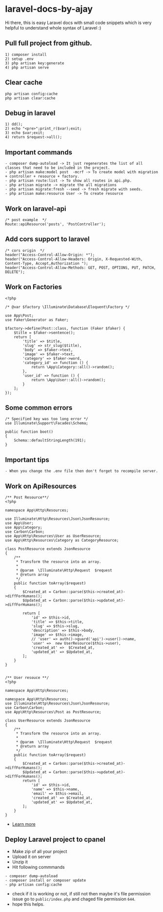 # laravel-docs-by-ajay
Hi there, this is easy Laravel docs with small code snippets which is very helpful to understand whole syntax of Laravel :)

## Pull full project from github.
```
1) composer install
2) setup .env
3) php artisan key:generate
4) php artisan serve
```

## Clear cache
```
php artisan config:cache
php artisan clear:cache
```

## Debug in laravel
```
1) dd();
2) echo "<pre>";print_r($var);exit;
3) echo $var;exit;
4) return $request->all();
```

## Important commands
```
- composer dump-autoload -> It just regenerates the list of all classes that need to be included in the project.
- php artisan make:model post  -mcrf -> To create model with migration + controller + resource + factory.
- php artisan route:list -> To show all routes in api.php.
- php artisan migrate -> migrate the all migrations
- php artisan migrate:fresh --seed -> fresh migrate with seeds.
- php artisan make:resource User -> To create resource
```

## Work on laravel-api
```
/* post example  */
Route::apiResource('posts', 'PostController');
```

## Add cors support to laravel
```
/* cors origin  */
header("Access-Control-Allow-Origin: *");
header("Access-Control-Allow-Headers: Origin, X-Requested-With, Content-Type, Accept,Authorization ");
header("Access-Control-Allow-Methods: GET, POST, OPTIONS, PUT, PATCH, DELETE");
```

## Work on Factories
```
<?php

/* @var $factory \Illuminate\Database\Eloquent\Factory */

use App\Post;
use Faker\Generator as Faker;

$factory->define(Post::class, function (Faker $faker) {
    $title = $faker->sentence();
    return [
        'title' => $title,
        'slug' => str_slug($title),
        'body' => $faker->text,
        'image' => $faker->text,
        'category' => $faker->word,
        'category_id' => function () {
            return \App\Category::all()->random();
        },
        'user_id' => function () {
            return \App\User::all()->random();
        }
    ];
});
```

## Some common errors
```
/* Specified key was too long error */
use Illuminate\Support\Facades\Schema;

public function boot()
{
    Schema::defaultStringLength(191);
}
```

## Important tips
```
- When you change the .env file then don't forget to recompile server.
```

## Work on ApiResources
```
/** Post Resource**/
<?php

namespace App\Http\Resources;

use Illuminate\Http\Resources\Json\JsonResource;
use App\User;
use App\Category;
use Carbon\Carbon;
use App\Http\Resources\User as UserResource;
use App\Http\Resources\Category as CategoryResource;

class PostResource extends JsonResource
{
    /**
     * Transform the resource into an array.
     *
     * @param  \Illuminate\Http\Request  $request
     * @return array
     */
    public function toArray($request)
    {
        $Created_at = Carbon::parse($this->created_at)->diffForHumans();
        $Updated_at = Carbon::parse($this->updated_at)->diffForHumans();

        return [
            'id' => $this->id,
            'title' => $this->title,
            'slug' => $this->slug,
            'description' => $this->body,
            'image' => $this->image,
            // 'user' => auth()->guard('api')->user()->name,
            'user' =>  new UserResource($this->user),
            'created_at' =>  $Created_at,
            'updated_at' => $Updated_at,
        ];
    }
}


/** User resouce **/
<?php

namespace App\Http\Resources;

namespace App\Http\Resources;
use Illuminate\Http\Resources\Json\JsonResource;
use Carbon\Carbon; 
use App\Http\Resources\Post as PostResource;

class UserResource extends JsonResource
{
    /**
     * Transform the resource into an array.
     *
     * @param  \Illuminate\Http\Request  $request
     * @return array
     */
    public function toArray($request)
    {
        $Created_at = Carbon::parse($this->created_at)->diffForHumans();
        $Updated_at = Carbon::parse($this->updated_at)->diffForHumans();
        return [
            'id' => $this->id,
            'name' => $this->name,
            'email' => $this->email,
            'created_at' => $Created_at,
            'updated_at' => $Updated_at,
        ];
    }
}
```
+ [Learn more](https://github.com/ajaymarathe/bootcatch-blogging-api-routes-laravel/tree/master/app/Http/Resources)

## Deploy Laravel project to cpanel

- Make zip of all your project
- Upload it on server
- Unzip it
- Hit following commmands
```
- composer dump-autoload
- composer install or composer update
- php artisan config:cache
```
- check if it is working or not, if still not then maybe it's file permission issue go to `public/index.php` and chaged file permission `644`.
- hope this helps.

